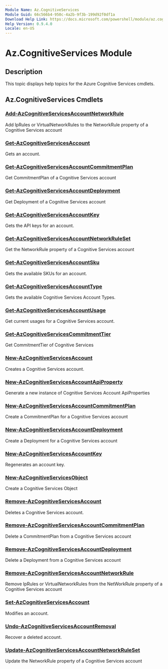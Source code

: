 ```yaml
---
Module Name: Az.CognitiveServices
Module Guid: 66c566b4-950c-4a2b-9f3b-199d92f0df1a
Download Help Link: https://docs.microsoft.com/powershell/module/az.cognitiveservices
Help Version: 0.9.4.0
Locale: en-US
---
```


# Az.CognitiveServices Module
## Description
This topic displays help topics for the Azure Cognitive Services cmdlets.

## Az.CognitiveServices Cmdlets
### [Add-AzCognitiveServicesAccountNetworkRule](Add-AzCognitiveServicesAccountNetworkRule.md)
Add IpRules or VirtualNetworkRules to the NetworkRule property of a Cognitive Services account

### [Get-AzCognitiveServicesAccount](Get-AzCognitiveServicesAccount.md)
Gets an account.

### [Get-AzCognitiveServicesAccountCommitmentPlan](Get-AzCognitiveServicesAccountCommitmentPlan.md)
Get CommitmentPlan of a Cognitive Services account

### [Get-AzCognitiveServicesAccountDeployment](Get-AzCognitiveServicesAccountDeployment.md)
Get Deployment of a Cognitive Services account

### [Get-AzCognitiveServicesAccountKey](Get-AzCognitiveServicesAccountKey.md)
Gets the API keys for an account.

### [Get-AzCognitiveServicesAccountNetworkRuleSet](Get-AzCognitiveServicesAccountNetworkRuleSet.md)
Get the NetworkRule property of a Cognitive Services account

### [Get-AzCognitiveServicesAccountSku](Get-AzCognitiveServicesAccountSku.md)
Gets the available SKUs for an account.

### [Get-AzCognitiveServicesAccountType](Get-AzCognitiveServicesAccountType.md)
Gets the available Cognitive Services Account Types.

### [Get-AzCognitiveServicesAccountUsage](Get-AzCognitiveServicesAccountUsage.md)
Get current usages for a Cognitive Services account.

### [Get-AzCognitiveServicesCommitmentTier](Get-AzCognitiveServicesCommitmentTier.md)
Get CommitmentTier of Cognitive Services

### [New-AzCognitiveServicesAccount](New-AzCognitiveServicesAccount.md)
Creates a Cognitive Services account.

### [New-AzCognitiveServicesAccountApiProperty](New-AzCognitiveServicesAccountApiProperty.md)
Generate a new instance of Cognitive Services Account ApiProperties

### [New-AzCognitiveServicesAccountCommitmentPlan](New-AzCognitiveServicesAccountCommitmentPlan.md)
Create a CommitmentPlan for a Cognitive Services account

### [New-AzCognitiveServicesAccountDeployment](New-AzCognitiveServicesAccountDeployment.md)
Create a Deployment for a Cognitive Services account

### [New-AzCognitiveServicesAccountKey](New-AzCognitiveServicesAccountKey.md)
Regenerates an account key.

### [New-AzCognitiveServicesObject](New-AzCognitiveServicesObject.md)
Create a Cognitive Services Object

### [Remove-AzCognitiveServicesAccount](Remove-AzCognitiveServicesAccount.md)
Deletes a Cognitive Services account.

### [Remove-AzCognitiveServicesAccountCommitmentPlan](Remove-AzCognitiveServicesAccountCommitmentPlan.md)
Delete a CommitmentPlan from a Cognitive Services account

### [Remove-AzCognitiveServicesAccountDeployment](Remove-AzCognitiveServicesAccountDeployment.md)
Delete a Deployment from a Cognitive Services account

### [Remove-AzCognitiveServicesAccountNetworkRule](Remove-AzCognitiveServicesAccountNetworkRule.md)
Remove IpRules or VirtualNetworkRules from the NetWorkRule property of a Cognitive Services account

### [Set-AzCognitiveServicesAccount](Set-AzCognitiveServicesAccount.md)
Modifies an account.

### [Undo-AzCognitiveServicesAccountRemoval](Undo-AzCognitiveServicesAccountRemoval.md)
Recover a deleted account.

### [Update-AzCognitiveServicesAccountNetworkRuleSet](Update-AzCognitiveServicesAccountNetworkRuleSet.md)
Update the NetworkRule property of a Cognitive Services account


